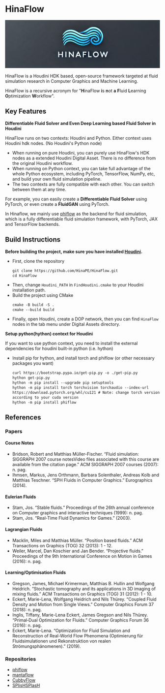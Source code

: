 # HinaFlow

![HinaFlow logo](logo.png)

HinaFlow is a Houdini HDK based, open-source framework targeted at fluid simulation research in Computer Graphics and Machine Learning.

HinaFlow is a recursive acronym for "**H**inaFlow **i**s **n**ot **a** **F**luid **L**earning **O**ptimization **W**orkflow".

## Key Features

**Differentiable Fluid Solver and Even Deep Learning based Fluid Solver in Houdini**

HinaFlow runs on two contexts: Houdini and Python. Either context uses Houdini hdk nodes. (No Houdini's Python node)
- When running on pure Houdini, you can purely use HinaFlow's HDK nodes as a extended Houdini Digital Asset. There is no difference from the original Houdini workflow.
- When running on Python context, you can take full advantage of the whole Python ecosystem, including PyTorch, TensorFlow, NumPy, etc, and build your own fluid simulation pipeline.
- The two contexts are fully compatible with each other. You can switch between them at any time.

For example, you can easily create a **Differentiable Fluid Solver** using PyTorch, or even create a **FluidGAN** using PyTorch.

In Hinaflow, we mainly use [phiflow](https://github.com/tum-pbs/PhiFlow.git) as the backend for fluid simulation, which is a fully differentiable fluid simulation framework, with PyTorch, JAX and TensorFlow backends.

## Build Instructions

**Before building the project, make sure you have installed [Houdini](https://www.sidefx.com/).**

- First, clone the repository
    ```shell
    git clone https://github.com/HinaPE/HinaFlow.git
    cd HinaFlow
    ```
- Then, change `Houdini_PATH` in `FindHoudini.cmake` to your Houdini installation path.
- Build the project using CMake
    ```shell
    cmake -B build -S .
    cmake --build build
    ```
- Finally, open Houdini, create a DOP network, then you can find `HinaFlow` nodes in the tab menu under Digital Assets directory.

**Setup python(hython) context for Houdini**

If you want to use python context, you need to install the external dependencies for houdini built-in python (i.e. hython)

- Install pip for hython, and install torch and phiflow (or other necessary packages you want)
    ```shell
    curl https://bootstrap.pypa.io/get-pip.py -o ./get-pip.py
    hython get-pip.py
    hython -m pip install --upgrade pip setuptools
    hython -m pip install torch torchvision torchaudio --index-url https://download.pytorch.org/whl/cu121 # Note: change torch version according to your cuda version
    hython -m pip install phiflow
    ```

## References

### Papers

#### Course Notes

- Bridson, Robert and Matthias Müller-Fischer. “Fluid simulation: SIGGRAPH 2007 course notesVideo files associated with this course are available from the citation page.” ACM SIGGRAPH 2007 courses (2007): n. pag.
- Ihmsen, Markus, Jens Orthmann, Barbara Solenthaler, Andreas Kolb and Matthias Teschner. “SPH Fluids in Computer Graphics.” Eurographics (2014).

#### Eulerian Fluids

- Stam, Jos. “Stable fluids.” Proceedings of the 26th annual conference on Computer graphics and interactive techniques (1999): n. pag.
- Stam, Jos. “Real-Time Fluid Dynamics for Games.” (2003).

#### Lagrangian Fluids

- Macklin, Miles and Matthias Müller. “Position based fluids.” ACM Transactions on Graphics (TOG) 32 (2013): 1 - 12.
- Weiler, Marcel, Dan Koschier and Jan Bender. “Projective fluids.” Proceedings of the 9th International Conference on Motion in Games (2016): n. pag.

#### Learning/Optimisation Fluids
- Gregson, James, Michael Krimerman, Matthias B. Hullin and Wolfgang Heidrich. “Stochastic tomography and its applications in 3D imaging of mixing fluids.” ACM Transactions on Graphics (TOG) 31 (2012): 1 - 10.
- Eckert, Marie-Lena, Wolfgang Heidrich and Nils Thürey. “Coupled Fluid Density and Motion from Single Views.” Computer Graphics Forum 37 (2018): n. pag.
- Inglis, Tiffany, Marie-Lena Eckert, James Gregson and Nils Thürey. “Primal‐Dual Optimization for Fluids.” Computer Graphics Forum 36 (2016): n. pag.
- Eckert, Marie-Lena. “Optimization for Fluid Simulation and Reconstruction of Real-World Flow Phenomena (Optimierung für Fluidsimulationen und Rekonstruktion von realen Strömungsphänomenen).” (2019).

### Repositories
- [phiflow](https://github.com/tum-pbs/PhiFlow.git)
- [mantaflow](https://github.com/tum-pbs/mantaflow.git)
- [CubbyFlow](https://github.com/CubbyFlow/CubbyFlow.git)
- [SPlisHSPlasH](https://github.com/InteractiveComputerGraphics/SPlisHSPlasH.git)
